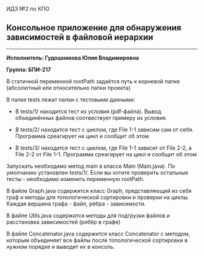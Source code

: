 ИДЗ №2 по КПО

Консольное приложение для обнаружения зависимостей в файловой иерархии
--------------------------------------------------------
*******************************
**Исполнитель: Гудошникова Юлия Владимировна**

**Группа: БПИ-217**


В статичной переменной rootPath задаётся путь к корневой папке (абсолютный или относительно папки проекта)

В папке tests лежат папки с тестовыми данными:

* В tests/1/ находится тест из условия (pdf-файла). Вывод объединённых файлов соотвествует примеру из условия.

* В tests/2/ находится тест с циклом, где File 1-1 зависим сам от себя. Программа среагирует на цикл и сообщит об этом

* В tests/3/ находится тест с циклом, где File 1-1 зависит от File 2-2, а File 2-2 от File 1-1. Программа среагирует на цикл и сообщит об этом

Запускать необходимо метод main в классе Main (Main.java). По умолчанию установлен tests/1/. Если вы хотите проверить остальные тесты - необходимо изменить переменную rootPath.

В файле Graph.java содержится класс Graph, представляющий из себя граф и методы для топологической сортировки и проверки на циклы.
Каждая вершина графа - файл, рёбра - зависимости.

В файле Utils.java содержатся методы для подгрузки файлов и расстановка зависимостей (ребёр в графе) 

В файле Concatenator.java содержится класс Concatenator с методом, которым объединяет все файлы после топологической сортировки в нужном порядке и выводит их в консоль.
